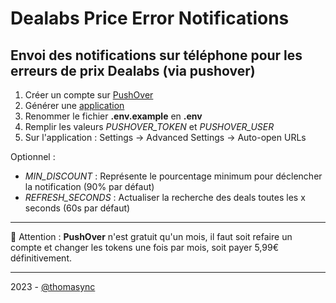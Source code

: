 # Dealabs Price Error Notifications

## Envoi des notifications sur téléphone pour les erreurs de prix Dealabs (via pushover)

1. Créer un compte sur [PushOver](https://pushover.net/)
2. Générer une [application](https://pushover.net/apps/build)
3. Renommer le fichier **.env.example** en **.env**
4. Remplir les valeurs _PUSHOVER_TOKEN_ et _PUSHOVER_USER_
5. Sur l'application : Settings -> Advanced Settings -> Auto-open URLs

Optionnel :

- _MIN_DISCOUNT_ : Représente le pourcentage minimum pour déclencher la notification (90% par défaut)
- _REFRESH_SECONDS_ : Actualiser la recherche des deals toutes les x seconds (60s par défaut)

---

🚨 Attention : **PushOver** n'est gratuit qu'un mois, il faut soit refaire un compte et changer les tokens une fois par mois, soit payer 5,99€ définitivement.

---

2023 - [@thomasync](https://github.com/thomasync)
